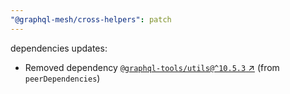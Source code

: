 ```yaml
---
"@graphql-mesh/cross-helpers": patch
---
```

dependencies updates:
  - Removed dependency [`@graphql-tools/utils@^10.5.3` ↗︎](https://www.npmjs.com/package/@graphql-tools/utils/v/10.5.3) (from `peerDependencies`)
